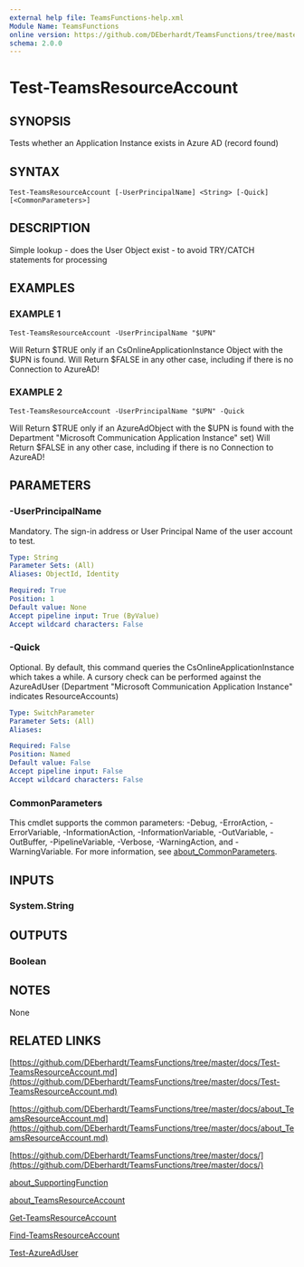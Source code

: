 ```yaml
---
external help file: TeamsFunctions-help.xml
Module Name: TeamsFunctions
online version: https://github.com/DEberhardt/TeamsFunctions/tree/master/docs/Test-TeamsResourceAccount.md
schema: 2.0.0
---
```


# Test-TeamsResourceAccount

## SYNOPSIS
Tests whether an Application Instance exists in Azure AD (record found)

## SYNTAX

```
Test-TeamsResourceAccount [-UserPrincipalName] <String> [-Quick] [<CommonParameters>]
```

## DESCRIPTION
Simple lookup - does the User Object exist - to avoid TRY/CATCH statements for processing

## EXAMPLES

### EXAMPLE 1
```
Test-TeamsResourceAccount -UserPrincipalName "$UPN"
```

Will Return $TRUE only if an CsOnlineApplicationInstance Object with the $UPN is found.
Will Return $FALSE in any other case, including if there is no Connection to AzureAD!

### EXAMPLE 2
```
Test-TeamsResourceAccount -UserPrincipalName "$UPN" -Quick
```

Will Return $TRUE only if an AzureAdObject with the $UPN is found with the Department "Microsoft Communication Application Instance" set)
Will Return $FALSE in any other case, including if there is no Connection to AzureAD!

## PARAMETERS

### -UserPrincipalName
Mandatory.
The sign-in address or User Principal Name of the user account to test.

```yaml
Type: String
Parameter Sets: (All)
Aliases: ObjectId, Identity

Required: True
Position: 1
Default value: None
Accept pipeline input: True (ByValue)
Accept wildcard characters: False
```

### -Quick
Optional.
By default, this command queries the CsOnlineApplicationInstance which takes a while.
A cursory check can be performed against the AzureAdUser (Department "Microsoft Communication Application Instance" indicates ResourceAccounts)

```yaml
Type: SwitchParameter
Parameter Sets: (All)
Aliases:

Required: False
Position: Named
Default value: False
Accept pipeline input: False
Accept wildcard characters: False
```

### CommonParameters
This cmdlet supports the common parameters: -Debug, -ErrorAction, -ErrorVariable, -InformationAction, -InformationVariable, -OutVariable, -OutBuffer, -PipelineVariable, -Verbose, -WarningAction, and -WarningVariable. For more information, see [about_CommonParameters](http://go.microsoft.com/fwlink/?LinkID=113216).

## INPUTS

### System.String
## OUTPUTS

### Boolean
## NOTES
None

## RELATED LINKS

[https://github.com/DEberhardt/TeamsFunctions/tree/master/docs/Test-TeamsResourceAccount.md](https://github.com/DEberhardt/TeamsFunctions/tree/master/docs/Test-TeamsResourceAccount.md)

[https://github.com/DEberhardt/TeamsFunctions/tree/master/docs/about_TeamsResourceAccount.md](https://github.com/DEberhardt/TeamsFunctions/tree/master/docs/about_TeamsResourceAccount.md)

[https://github.com/DEberhardt/TeamsFunctions/tree/master/docs/](https://github.com/DEberhardt/TeamsFunctions/tree/master/docs/)

[about_SupportingFunction]()

[about_TeamsResourceAccount]()

[Get-TeamsResourceAccount]()

[Find-TeamsResourceAccount]()

[Test-AzureAdUser]()

